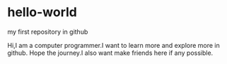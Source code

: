 # hello-world
my first repository in github

Hi,I am a computer programmer.I want to learn more and explore more in github.
Hope  the journey.I also want make friends here if any possible.
